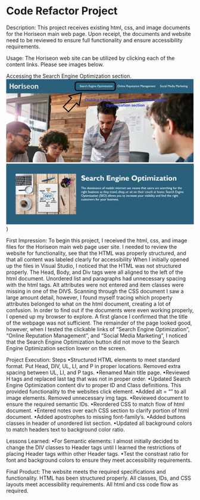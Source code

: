# Code Refactor Project

Description:
This project receives existing html, css, and image documents for the Horiseon main web page. Upon receipt, the documents and website need to be reviewed to ensure full functionality and ensure accessibility requirements.

Usage:
The Horiseon web site can be utilized by clicking each of the content links. Please see images below.

Accessing the Search Engine Optimization section.
![](assets/images/mainseo.png)
![](assets/images/mainseo2.png))

First Impression:
To begin this project, I received the html, css, and image files for the Horiseon main web page user site. I needed to review the website for functionality, see that the HTML was properly structured, and that all content was labeled clearly for accessibility
When I initially opened up the files in Visual Studio, I noticed that the HTML was not structured properly. The Head, Body, and Div tags were all aligned to the left of the html document. Unordered list and paragraphs had unnecessary spacing with the html tags. Alt attributes were not entered and item classes were missing in one of the DIVS. Scanning through the CSS document I saw a large amount detail, however, I found myself tracing which property attributes belonged to what on the html document, creating a lot of confusion. In order to find out if the documents were even working properly, I opened up my browser to explore. A first glance I confirmed that the title of the webpage was not sufficient. The remainder of the page looked good, however, when I tested the clickable links of “Search Engine Optimization”, “Online Reputation Management”, and “Social Media Marketing”, I noticed that the Search Engine Optimization button did not move to the Search Engine Optimization section lower on the screen.

Project Execution:
Steps
•Structured HTML elements to meet standard format. Put Head, DIV, UL, LI, and P in proper locations. Removed extra spacing between UL, LI, and P tags. 
•Renamed Main title page.
•Reviewed H tags and replaced last tag that was not in proper order.
•Updated Search Engine Optimization content div to proper ID and Class definitions. This provided functionality to the websites click element.
•Added alt = “” to all image elements. Removed unnecessary img tags.
•Reviewed document to ensure the required semantic IDs.
•Reordered CSS to match flow of html document.
•Entered notes over each CSS section to clarify portion of html document.
•Added apostrophes to missing font-family’s.
•Added buttons classes in header of unordered list section.
•Updated all background colors to match headers text to background color ratio.


Lessons Learned:
•For Semantic elements: I almost initially decided to change the DIV classes to Header tags until I learned the restrictions of placing Header tags within other Header tags.
•Test the constrast ratio for font and background colors to ensure they meet accessibility requirements.

Final Product:
The website meets the required specifications and functionality. HTML has been structured properly. All classes, IDs, and CSS layouts meet accessibility requirements. All html and css code flow as required.
